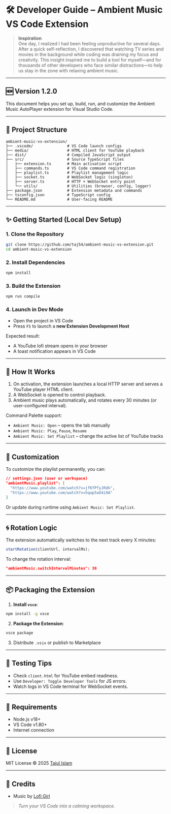# 🛠️ Developer Guide – Ambient Music VS Code Extension


> **Inspiration**  
> One day, I realized I had been feeling unproductive for several days. After a quick self-reflection, I discovered that watching TV series and movies in the background while coding was draining my focus and creativity. This insight inspired me to build a tool for myself—and for thousands of other developers who face similar distractions—to help us stay in the zone with relaxing ambient music.


---

## 🆕 Version 1.2.0

This document helps you set up, build, run, and customize the Ambient Music AutoPlayer extension for Visual Studio Code.

---



## 📁 Project Structure

```
ambient-music-vs-extension/
├── .vscode/               # VS Code launch configs
├── media/                 # HTML client for YouTube playback
├── dist/                  # Compiled JavaScript output
├── src/                   # Source TypeScript files
│   ├── extension.ts       # Main activation script
│   ├── commands.ts        # VS Code command registration
│   ├── playlist.ts        # Playlist management logic
│   ├── socket.ts          # WebSocket logic (singleton)
│   ├── server.ts          # HTTP + WebSocket entry point
│   └── utils/             # Utilities (browser, config, logger)
├── package.json           # Extension metadata and commands
├── tsconfig.json          # TypeScript config
└── README.md              # User-facing README
```

---

## ✨ Getting Started (Local Dev Setup)

### 1. Clone the Repository

```bash
git clone https://github.com/taj54/ambient-music-vs-extension.git
cd ambient-music-vs-extension
```

### 2. Install Dependencies

```bash
npm install
```

### 3. Build the Extension

```bash
npm run compile
```

### 4. Launch in Dev Mode

- Open the project in VS Code
- Press `F5` to launch a **new Extension Development Host**

Expected result:
- A YouTube lofi stream opens in your browser
- A toast notification appears in VS Code

---

## 🧠 How It Works

1. On activation, the extension launches a local HTTP server and serves a YouTube player HTML client.
2. A WebSocket is opened to control playback.
3. Ambient music plays automatically, and rotates every 30 minutes (or user-configured interval).

Command Palette support:

- `Ambient Music: Open` – opens the tab manually
- `Ambient Music: Play`, `Pause`, `Resume`
- `Ambient Music: Set Playlist` – change the active list of YouTube tracks

---

## 🔧 Customization

To customize the playlist permanently, you can:

```json
// settings.json (user or workspace)
"ambientMusic.playlist": [
  "https://www.youtube.com/watch?v=jfKfPfyJRdk",
  "https://www.youtube.com/watch?v=5qap5aO4i9A"
]
```

Or update during runtime using `Ambient Music: Set Playlist`.

---

## 🌀 Rotation Logic

The extension automatically switches to the next track every X minutes:

```ts
startRotation(clientUrl, intervalMs);
```

To change the rotation interval:

```json
"ambientMusic.switchIntervalMinutes": 30
```

---

## 📦 Packaging the Extension

1. **Install `vsce`**:

```bash
npm install -g vsce
```

2. **Package the Extension**:

```bash
vsce package
```

3. Distribute `.vsix` or publish to Marketplace

---

## 🧪 Testing Tips

- Check `client.html` for YouTube embed readiness.
- Use `Developer: Toggle Developer Tools` for JS errors.
- Watch logs in VS Code terminal for WebSocket events.

---

## 🔗 Requirements

- Node.js v18+
- VS Code v1.80+
- Internet connection

---

## 📜 License

MIT License © 2025 [Tajul Islam](mailto:tajulislamj200@gmail.com)

---

## 🙌 Credits

- Music by [Lofi Girl](https://www.youtube.com/@lofigirl)

> *Turn your VS Code into a calming workspace.*